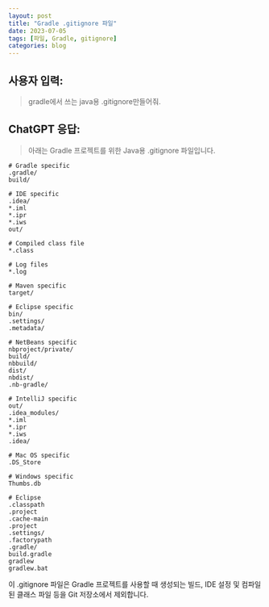 ```yaml
---
layout: post
title: "Gradle .gitignore 파일"
date: 2023-07-05
tags: [파일, Gradle, gitignore]
categories: blog
---
```


## 사용자 입력:
> gradle에서 쓰는 java용 .gitignore만들어줘.

## ChatGPT 응답:
> 아래는 Gradle 프로젝트를 위한 Java용 .gitignore 파일입니다.

```
# Gradle specific
.gradle/
build/

# IDE specific
.idea/
*.iml
*.ipr
*.iws
out/

# Compiled class file
*.class

# Log files
*.log

# Maven specific
target/

# Eclipse specific
bin/
.settings/
.metadata/

# NetBeans specific
nbproject/private/
build/
nbbuild/
dist/
nbdist/
.nb-gradle/

# IntelliJ specific
out/
.idea_modules/
*.iml
*.ipr
*.iws
.idea/

# Mac OS specific
.DS_Store

# Windows specific
Thumbs.db

# Eclipse
.classpath
.project
.cache-main
.project
.settings/
.factorypath
.gradle/
build.gradle
gradlew
gradlew.bat
```

이 .gitignore 파일은 Gradle 프로젝트를 사용할 때 생성되는 빌드, IDE 설정 및 컴파일된 클래스 파일 등을 Git 저장소에서 제외합니다. 


